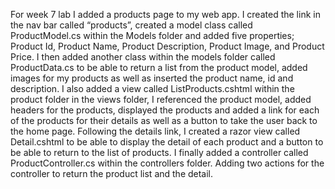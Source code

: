 For week 7 lab I added a products page to my web app. I created the link in the nav bar called “products”, created a model class called ProductModel.cs within the Models folder and added five properties; Product Id, Product Name, Product Description, Product Image, and Product Price. I then added another class within the models folder called ProductData.cs to be able to return a list from the product model, added images for my products as well as inserted the product name, id and description. I also added a view called ListProducts.cshtml within the product folder in the views folder, I referenced the product model, added headers for the products, displayed the products and added a link for each of the products for their details as well as a button to take the user back to the home page. Following the details link, I created a razor view called Detail.cshtml to be able to display the detail of each product and a button to be able to return to the list of products. I finally added a controller called ProductController.cs within the controllers folder. Adding two actions for the controller to return the product list and the detail.

